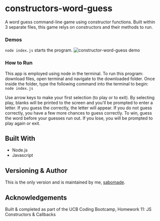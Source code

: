 # constructors-word-guess
A word guess command-line game using constructor functions. Built within 3 separate files, this game relys on constructors and their methods to run.

### Demos 
`node index.js` starts the program.
![constructor-word-guess demo](demo/constructor_demo.gif)

### How to Run
This app is employed using node in the terminal. To run this program: download files, open terminal and navigate to the downloaded folder. Once inside the folder, type the following command into the terminal to begin:
`node index.js`

Use arrow keys to make your first selection (to play or to exit). By selecting play, blanks will be printed to the screen and you'll be prompted to enter a letter.  If you guess the correctly, the letter will appear. If you do not guess correctly, you have a few more chances to guess correctly.  To win, guess the word before your guesses run out.  If you lose, you will be prompted to play again or exit.

## Built With
* Node.js
* Javascript

## Versioning & Author
This is the only version and is maintained by me, [sabomade](https://github.com/sabomade).

## Acknowledgements
Built & completed as part of the UCB Coding Bootcamp, Homework 11: JS Constructors & Callbacks

